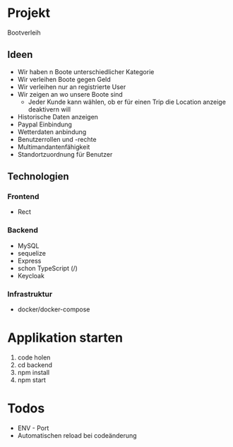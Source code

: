 # Projekt

Bootverleih

## Ideen

- Wir haben n Boote unterschiedlicher Kategorie
- Wir verleihen Boote gegen Geld
- Wir verleihen nur an registrierte User
- Wir zeigen an wo unsere Boote sind
  - Jeder Kunde kann wählen, ob er für einen Trip die Location anzeige deaktivern will
- Historische Daten anzeigen
- Paypal Einbindung
- Wetterdaten anbindung
- Benutzerrollen und -rechte
- Multimandantenfähigkeit
- Standortzuordnung für Benutzer

## Technologien

### Frontend

- Rect

### Backend

- MySQL
- sequelize
- Express
- schon TypeScript (/)
- Keycloak

### Infrastruktur

- docker/docker-compose

# Applikation starten

1. code holen
2. cd backend
3. npm install
4. npm start

# Todos

- ENV - Port
- Automatischen reload bei codeänderung
